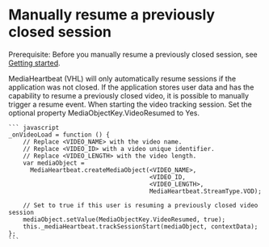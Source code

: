 # Manually resume a previously closed session

Prerequisite: Before you manually resume a previously closed session, see
[Getting started](getting-started-js.md).

MediaHeartbeat (VHL) will only automatically resume sessions if the
application was not closed. If the application stores user data and has the
capability to resume a previously closed video, it is possible to manually
trigger a resume event. When starting the video tracking session. Set the
optional property MediaObjectKey.VideoResumed to Yes.

    
    ``` javascript
    _onVideoLoad = function () {
        // Replace <VIDEO_NAME> with the video name.
        // Replace <VIDEO_ID> with a video unique identifier.
        // Replace <VIDEO_LENGTH> with the video length. 
        var mediaObject = 
          MediaHeartbeat.createMediaObject(<VIDEO_NAME>, 
                                           <VIDEO_ID, 
                                           <VIDEO_LENGTH>, 
                                           MediaHeartbeat.StreamType.VOD);
         
        // Set to true if this user is resuming a previously closed video session
        mediaObject.setValue(MediaObjectKey.VideoResumed, true);
        this._mediaHeartbeat.trackSessionStart(mediaObject, contextData);
    };
    ```
